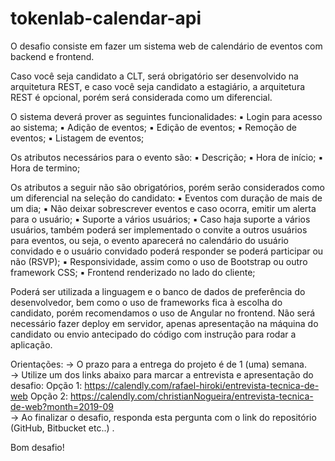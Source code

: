 # tokenlab-calendar-api
O desafio consiste em fazer um sistema web de calendário de eventos com backend e frontend. 

Caso você seja candidato a CLT, será obrigatório ser desenvolvido na arquitetura REST, e caso você seja candidato a estagiário, a arquitetura REST é opcional, porém será considerada como um diferencial. 

O sistema deverá prover as seguintes funcionalidades: 
▪ Login para acesso ao sistema; 
▪ Adição de eventos; 
▪ Edição de eventos; 
▪ Remoção de eventos; 
▪ Listagem de eventos;  

Os atributos necessários para o evento são: 
▪ Descrição; 
▪ Hora de início; 
▪ Hora de termino;  

Os atributos a seguir não são obrigatórios, porém serão considerados como um diferencial na seleção do candidato: 
▪ Eventos com duração de mais de um dia; 
▪ Não deixar sobrescrever eventos e caso ocorra, emitir um alerta para o usuário; 
▪ Suporte a vários usuários; 
▪ Caso haja suporte a vários usuários, também poderá ser implementado o convite a outros usuários para eventos, ou seja, o evento aparecerá no calendário do usuário convidado e o usuário convidado poderá responder se poderá participar ou não (RSVP); 
▪ Responsividade, assim como o uso de Bootstrap ou outro framework CSS; 
▪ Frontend renderizado no lado do cliente;  

Poderá ser utilizada a linguagem e o banco de dados de preferência do desenvolvedor, bem como o uso de frameworks fica à escolha do candidato, porém recomendamos o uso de Angular no frontend. Não será necessário fazer deploy em servidor, apenas apresentação na máquina do candidato ou envio antecipado do código com instrução para rodar a aplicação.  

Orientações: 
-> O prazo para a entrega do projeto é de 1 (uma) semana.  
-> Utilize um dos links abaixo para marcar a entrevista e apresentação do desafio: 
Opção 1: https://calendly.com/rafael-hiroki/entrevista-tecnica-de-web 
Opção 2: https://calendly.com/christianNogueira/entrevista-tecnica-de-web?month=2019-09  
-> Ao finalizar o desafio, responda esta pergunta com o link do repositório (GitHub, Bitbucket etc..) .  

Bom desafio!
